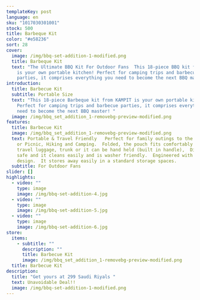 ```yaml
---
templateKey: post
language: en
sku: "1017030301001"
stock: 500
title: Barbeque Kit
color: "#e58236"
sort: 28
cover:
  image: /img/bbq-set-addition-1-modified.png
  title: Barbeque Kit
  text: "The Ultimate BBQ Kit For Outdoor Fans  This 18-piece BBQ kit from KAMPIT
    is your own portable kitchen! Perfect for camping trips and barbecue
    parties, it comprises everything you need to become the next BBQ master! "
introduction:
  title: Barbecue Kit
  subtitle: Portable Size
  text: "This 18-piece Barbeque kit from KAMPIT is your own portable kitchen!
    Perfect for camping trips and barbecue parties, it comprises everything you
    need to become the next BBQ master! "
  image: /img/bbq_set_addition_1-removebg-preview-modified.png
features:
  title: Barbecue Kit
  image: /img/bbq_set_addition_1-removebg-preview-modified.png
  text: Portable & Travel Friendly   Perfect for family outings to the Beach, Park
    or Picnic, Hiking and Camping.  Folded, the pouch fits comfortably into
    travel luggage, trunk or it can be hand held (built in handle),  Dishwasher
    safe and it cleans easily and is washer friendly.  Engineered with a sleek
    design.  It stores away easily in a standard storage spaces.
  subtitle: For Outdoor Fans
slider: []
highlights:
  - video: ""
    type: image
    image: /img/bbq-set-addition-4.jpg
  - video: ""
    type: image
    image: /img/bbq-set-addition-5.jpg
  - video: ""
    type: image
    image: /img/bbq-set-addition-6.jpg
store:
  items:
    - subtitle: ""
      description: ""
      title: Barbecue Kit
      image: /img/bbq_set_addition_1-removebg-preview-modified.png
  title: Barbecue Kit
description:
  title: "Get yours at 299 Saudi Riyals "
  text: Unavoidable Deal!!
  image: /img/bbq-set-addition-1-modified.png
---
```

